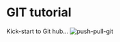 # GIT tutorial
Kick-start to Git hub...
![push-pull-git](https://user-images.githubusercontent.com/62665405/92873946-2d590f00-f425-11ea-87fb-a75e442de0a0.PNG)
